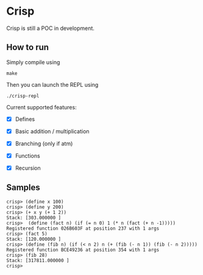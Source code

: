 # Crisp

Crisp is still a POC in development.

## How to run

Simply compile using

    make

Then you can launch the REPL using

    ./crisp-repl


Current supported features:

- [x] Defines
- [x] Basic addition / multiplication
- [x] Branching (only if atm)
- [x] Functions
- [x] Recursion


## Samples

```sc
crisp> (define x 100)
crisp> (define y 200)
crisp> (+ x y (+ 1 2))
Stack: [303.000000 ]
crisp>  (define (fact n) (if (= n 0) 1 (* n (fact (+ n -1)))))
Registered function 026B603F at position 237 with 1 args
crisp> (fact 5)
Stack: [120.000000 ]
crisp> (define (fib n) (if (< n 2) n (+ (fib (- n 1)) (fib (- n 2)))))
Registered function BCE49236 at position 354 with 1 args
crisp> (fib 28)
Stack: [317811.000000 ]
crisp>
```
